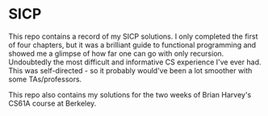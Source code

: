 # SICP
This repo contains a record of my SICP solutions. I only completed the first of four chapters, but it was a brilliant guide to functional programming and showed me a glimpse of how far one can go with only recursion. Undoubtedly the most difficult and informative CS experience I've ever had. This was self-directed - so it probably would've been a lot smoother with some TAs/professors.

This repo also contains my solutions for the two weeks of Brian Harvey's CS61A course at Berkeley.
